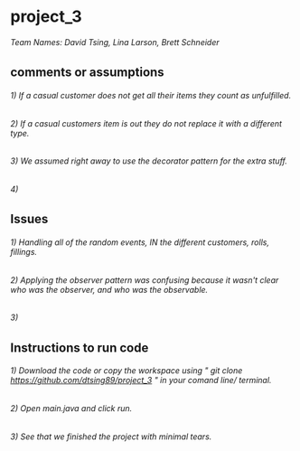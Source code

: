# project_3
###### Team Names: David Tsing, Lina Larson, Brett Schneider

## comments or assumptions
###### 1) If a casual customer does not get all their items they count as unfulfilled.
###### 2) If a casual customers item is out they do not replace it with a different type.
###### 3) We assumed right away to use the decorator pattern for the extra stuff.
###### 4) 

## Issues
###### 1) Handling all of the random events, IN the different customers, rolls, fillings.
###### 2) Applying the observer pattern was confusing because it wasn't clear who was the observer, and who was the observable.
###### 3) 

## Instructions to run code
###### 1) Download the code or copy the workspace using " git clone https://github.com/dtsing89/project_3 " in your comand line/ terminal. 
###### 2) Open main.java and click run.
###### 3) See that we finished the project with minimal tears. 
## 
